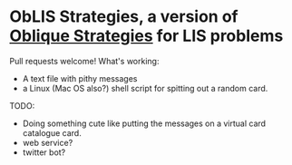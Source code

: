 ObLIS Strategies, a version of [Oblique Strategies](https://en.wikipedia.org/wiki/Oblique_Strategies) for LIS problems
======================================================================================================================

Pull requests welcome! What's working:

* A text file with pithy messages
* a Linux (Mac OS also?) shell script for spitting out a random card.

TODO:

* Doing something cute like putting the messages on a virtual card catalogue card.
* web service?
* twitter bot?
